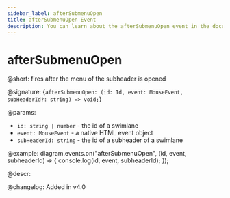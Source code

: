 ```yaml
---
sidebar_label: afterSubmenuOpen
title: afterSubmenuOpen Event
description: You can learn about the afterSubmenuOpen event in the documentation of the DHTMLX JavaScript Diagram library. Browse developer guides and API reference, try out code examples and live demos, and download a free 30-day evaluation version of DHTMLX Diagram.
---
```


# afterSubmenuOpen

@short: fires after the menu of the subheader is opened

@signature: {`afterSubmenuOpen: (id: Id, event: MouseEvent, subHeaderId?: string) => void;`}

@params:
- `id: string | number` - the id of a swimlane
- `event: MouseEvent` - a native HTML event object
- `subHeaderId: string` - the id of a subheader of a swimlane

@example:
diagram.events.on("afterSubmenuOpen", (id, event, subheaderId) => {
    console.log(id, event, subheaderId);
});

@descr:

@changelog:
Added in v4.0
